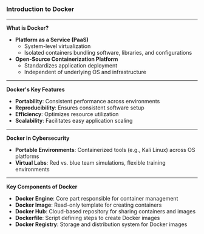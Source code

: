 ### **Introduction to Docker**

---

**What is Docker?**

- **Platform as a Service (PaaS)**
    - System-level virtualization
    - Isolated containers bundling software, libraries, and configurations
- **Open-Source Containerization Platform**
    - Standardizes application deployment
    - Independent of underlying OS and infrastructure

---

**Docker's Key Features**

- **Portability**: Consistent performance across environments
- **Reproducibility**: Ensures consistent software setup
- **Efficiency**: Optimizes resource utilization
- **Scalability**: Facilitates easy application scaling

---

**Docker in Cybersecurity**

- **Portable Environments**: Containerized tools (e.g., Kali Linux) across OS platforms
- **Virtual Labs**: Red vs. blue team simulations, flexible training environments

---

**Key Components of Docker**

- **Docker Engine**: Core part responsible for container management
- **Docker Image**: Read-only template for creating containers
- **Docker Hub**: Cloud-based repository for sharing containers and images
- **Dockerfile**: Script defining steps to create Docker images
- **Docker Registry**: Storage and distribution system for Docker images